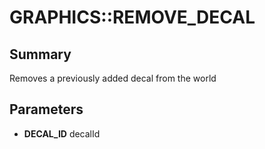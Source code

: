 # GRAPHICS::REMOVE_DECAL

## Summary
Removes a previously added decal from the world

## Parameters
* **DECAL_ID** decalId